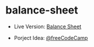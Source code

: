 # balance-sheet

- Live Version: [Balance Sheet](https://balance-sheet-sigma.vercel.app/)

- Porject Idea: [@freeCodeCamp](www.freecodecamp.org)
